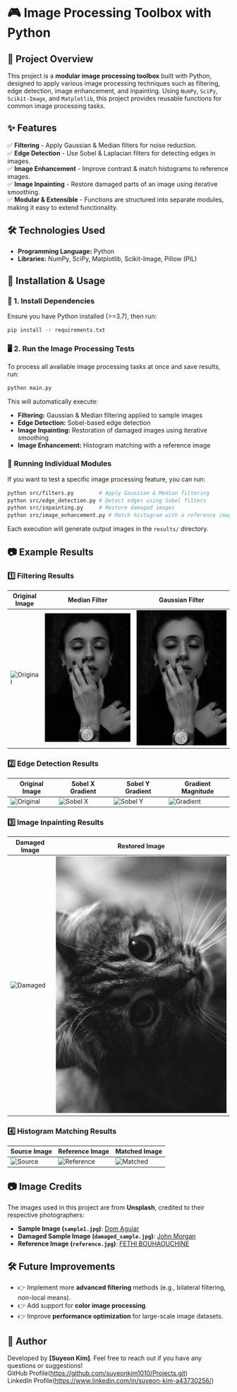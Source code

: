 # 🎮 Image Processing Toolbox with Python

## 📌 Project Overview
This project is a **modular image processing toolbox** built with Python, designed to apply various image processing techniques such as filtering, edge detection, image enhancement, and inpainting. Using `NumPy`, `SciPy`, `Scikit-Image`, and `Matplotlib`, this project provides reusable functions for common image processing tasks.

## ✨ Features
✅ **Filtering** - Apply Gaussian & Median filters for noise reduction.  
✅ **Edge Detection** - Use Sobel & Laplacian filters for detecting edges in images.  
✅ **Image Enhancement** - Improve contrast & match histograms to reference images.  
✅ **Image Inpainting** - Restore damaged parts of an image using iterative smoothing.  
✅ **Modular & Extensible** - Functions are structured into separate modules, making it easy to extend functionality.  

## 🛠 Technologies Used
- **Programming Language:** Python
- **Libraries:** NumPy, SciPy, Matplotlib, Scikit-Image, Pillow (PIL)

## 🚀 Installation & Usage
### 🔧 1. Install Dependencies
Ensure you have Python installed (>=3.7), then run:
```bash
pip install -r requirements.txt
```

### 🖥 2. Run the Image Processing Tests
To process all available image processing tasks at once and save results, run:
```bash
python main.py
```
This will automatically execute:
- **Filtering:** Gaussian & Median filtering applied to sample images
- **Edge Detection:** Sobel-based edge detection
- **Image Inpainting:** Restoration of damaged images using iterative smoothing
- **Image Enhancement:** Histogram matching with a reference image

### 🎯 Running Individual Modules
If you want to test a specific image processing feature, you can run:
```bash
python src/filters.py        # Apply Gaussian & Median filtering
python src/edge_detection.py # Detect edges using Sobel filters
python src/inpainting.py     # Restore damaged images
python src/image_enhancement.py # Match histogram with a reference image
```
Each execution will generate output images in the `results/` directory.

## 📷 Example Results
### **1️⃣ Filtering Results**
| Original Image | Median Filter | Gaussian Filter |
|---------------|--------------|----------------|
| ![Original](results/original.png) | ![Median](results/median_filter.png) | ![Gaussian](results/gaussian_filter.png) |

### **2️⃣ Edge Detection Results**
| Original Image | Sobel X Gradient | Sobel Y Gradient | Gradient Magnitude |
|---------------|----------------|----------------|----------------|
| ![Original](results/original.png) | ![Sobel X](results/sobel_x.png) | ![Sobel Y](results/sobel_y.png) | ![Gradient](results/gradient_magnitude.png) |

### **3️⃣ Image Inpainting Results**
| Damaged Image | Restored Image |
|--------------|---------------|
| ![Damaged](results/damaged_sample.png) | ![Restored](results/restored_output.png) |

### **4️⃣ Histogram Matching Results**
| Source Image | Reference Image | Matched Image |
|-------------|----------------|--------------|
| ![Source](results/original.png) | ![Reference](results/reference.png) | ![Matched](results/histogram_matched.png) |

## 📷 Image Credits
The images used in this project are from **Unsplash**, credited to their respective photographers:
- **Sample Image (`sample1.jpg`)**: [Dom Aguiar](https://unsplash.com/ko/@dom_aguiar)
- **Damaged Sample Image (`damaged_sample.jpg`)**: [John Morgan](https://unsplash.com/ko/@iamfrancismorgan)
- **Reference Image (`reference.jpg`)**: [FETHI BOUHAOUCHINE](https://unsplash.com/ko/@titouhwayne)

## 🛠 Future Improvements
- 👉 Implement more **advanced filtering** methods (e.g., bilateral filtering, non-local means).
- 👉 Add support for **color image processing**.
- 👉 Improve **performance optimization** for large-scale image datasets.

## 🐝 Author
Developed by **[Suyeon Kim]**. Feel free to reach out if you have any questions or suggestions!  
GitHub Profile(https://github.com/suyeonkim1010/Projects.git)  
LinkedIn Profile(https://www.linkedin.com/in/suyeon-kim-a43730256/) 